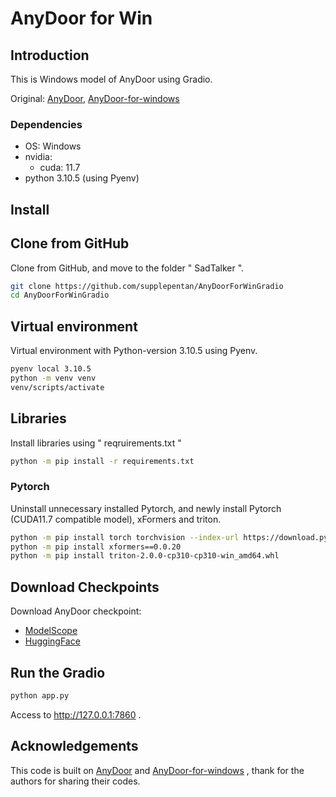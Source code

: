 # AnyDoor for Win

## Introduction

This is Windows model of AnyDoor using Gradio.

Original: [AnyDoor](https://github.com/damo-vilab/AnyDoor), [AnyDoor-for-windows](https://github.com/sdbds/AnyDoor-for-windows)

### Dependencies

- OS: Windows
- nvidia:
  - cuda: 11.7
- python 3.10.5 (using Pyenv)

## Install

## Clone from GitHub

Clone from GitHub, and move to the folder " SadTalker ".

```bash
git clone https://github.com/supplepentan/AnyDoorForWinGradio
cd AnyDoorForWinGradio
```

## Virtual environment

Virtual environment with Python-version 3.10.5 using Pyenv.

```bash
pyenv local 3.10.5
python -m venv venv
venv/scripts/activate
```

## Libraries

Install libraries using " reqruirements.txt "

```bash
python -m pip install -r requirements.txt
```

### Pytorch

Uninstall unnecessary installed Pytorch, and newly install Pytorch (CUDA11.7 compatible model), xFormers and triton.

```bash
python -m pip install torch torchvision --index-url https://download.pytorch.org/whl/cu117
python -m pip install xformers==0.0.20
python -m pip install triton-2.0.0-cp310-cp310-win_amd64.whl
```

## Download Checkpoints

Download AnyDoor checkpoint:

- [ModelScope](https://modelscope.cn/models/damo/AnyDoor/files)
- [HuggingFace](https://huggingface.co/spaces/xichenhku/AnyDoor/tree/main)

## Run the Gradio

```bash
python app.py
```

Access to http://127.0.0.1:7860 .

## Acknowledgements

This code is built on [AnyDoor](https://github.com/damo-vilab/AnyDoor) and [AnyDoor-for-windows](https://github.com/sdbds/AnyDoor-for-windows) , thank for the authors for sharing their codes.
